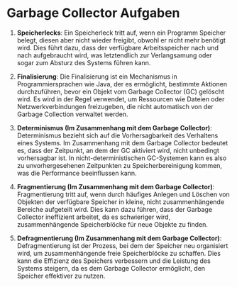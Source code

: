 # Garbage Collector Aufgaben

1. **Speicherlecks**:
   Ein Speicherleck tritt auf, wenn ein Programm Speicher belegt, diesen aber nicht wieder freigibt, obwohl er nicht mehr benötigt wird. Dies führt dazu, dass der verfügbare Arbeitsspeicher nach und nach aufgebraucht wird, was letztendlich zur Verlangsamung oder sogar zum Absturz des Systems führen kann.

2. **Finalisierung**:
   Die Finalisierung ist ein Mechanismus in Programmiersprachen wie Java, der es ermöglicht, bestimmte Aktionen durchzuführen, bevor ein Objekt vom Garbage Collector (GC) gelöscht wird. Es wird in der Regel verwendet, um Ressourcen wie Dateien oder Netzwerkverbindungen freizugeben, die nicht automatisch von der Garbage Collection verwaltet werden.

3. **Determinismus (Im Zusammenhang mit dem Garbage Collector)**:
   Determinismus bezieht sich auf die Vorhersagbarkeit des Verhaltens eines Systems. Im Zusammenhang mit dem Garbage Collector bedeutet es, dass der Zeitpunkt, an dem der GC aktiviert wird, nicht unbedingt vorhersagbar ist. In nicht-deterministischen GC-Systemen kann es also zu unvorhergesehenen Zeitpunkten zu Speicherbereinigung kommen, was die Performance beeinflussen kann.

4. **Fragmentierung (Im Zusammenhang mit dem Garbage Collector)**:
   Fragmentierung tritt auf, wenn durch häufiges Anlegen und Löschen von Objekten der verfügbare Speicher in kleine, nicht zusammenhängende Bereiche aufgeteilt wird. Dies kann dazu führen, dass der Garbage Collector ineffizient arbeitet, da es schwieriger wird, zusammenhängende Speicherblöcke für neue Objekte zu finden.

5. **Defragmentierung (Im Zusammenhang mit dem Garbage Collector)**:
   Defragmentierung ist der Prozess, bei dem der Speicher neu organisiert wird, um zusammenhängende freie Speicherblöcke zu schaffen. Dies kann die Effizienz des Speichers verbessern und die Leistung des Systems steigern, da es dem Garbage Collector ermöglicht, den Speicher effektiver zu nutzen.
